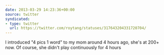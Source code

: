 ```yaml
---
date: 2013-03-29 14:23:36+00:00
source: twitter
syndicated:
- type: twitter
  url: https://twitter.com/roytang/statuses/317643204331720704/
---
```


I introduced "4 pics 1 word" to my mom around 4 hours ago, she's at 200+ now. Of course, she didn't play continuously for 4 hours